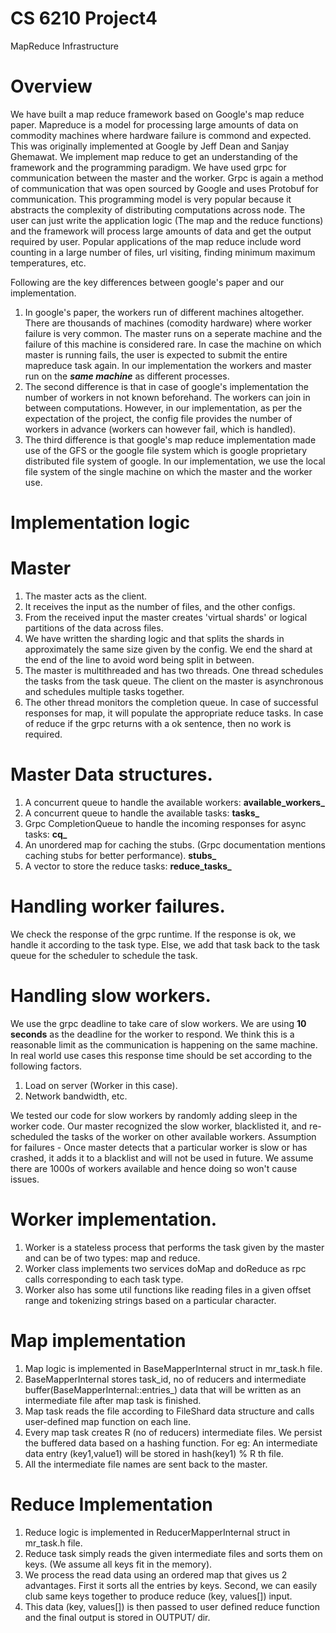 # CS 6210 Project4
MapReduce Infrastructure

# Overview

We have built a map reduce framework based on Google's map reduce paper. Mapreduce is a model for processing large amounts of data on commodity machines where hardware failure is commond and expected. This was originally implemented at Google by Jeff Dean and Sanjay Ghemawat. We implement map reduce to get an understanding of the framework and the programming paradigm. We have used grpc for communication between the master and the worker. Grpc is again a method of communication that was open sourced by Google and uses Protobuf for communication. This programming model is very popular because it abstracts the complexity of distributing computations across node. The user can just write the application logic (The map and the reduce functions) and the framework will process large amounts of data and get the output required by user. Popular applications of the map reduce include word counting in a large number of files, url visiting, finding minimum maximum temperatures, etc.

Following are the key differences between google's paper and our implementation.

1. In google's paper, the workers run of different machines altogether. There are thousands of machines (comodity hardware) where worker failure is very common. The master runs on a seperate machine and the failure of this machine is considered rare. In case the machine on which master is running fails, the user is expected to submit the entire mapreduce task again. In our implementation the workers and master run on the ***same machine*** as different processes.
2. The second difference is that in case of google's implementation the number of workers in not known beforehand. The workers can join in between computations. However, in our implementation, as per the expectation of the project, the config file provides the number of workers in advance (workers can however fail, which is handled).
3. The third difference is that google's map reduce implementation made use of the GFS or the google file system which is google proprietary distributed file system of google. In our implementation, we use the local file system of the single machine on which the master and the worker use.

# Implementation logic

# Master

1. The master acts as the client.
2. It receives the input as the number of files, and the other configs.
3. From the received input the master creates 'virtual shards' or logical partitions of the data across files.
4. We have written the sharding logic and that splits the shards in approximately the same size given by the config. We end the shard at the end of the line to avoid word being split in between.
5. The master is multithreaded and has two threads. One thread schedules the tasks from the task queue. The client on the master is asynchronous and schedules multiple tasks together.
6. The other thread monitors the completion queue. In case of successful responses for map, it will populate the appropriate reduce tasks. In case of reduce if the grpc returns with a ok sentence, then no work is required.

# Master Data structures.

1. A concurrent queue to handle the available workers: **available_workers_**
2. A concurrent queue to handle the available tasks: **tasks_**
3. Grpc CompletionQueue to handle the incoming responses for async tasks: **cq_**
4. An unordered map for caching the stubs. (Grpc documentation mentions caching stubs for better performance). **stubs_**
5. A vector to store the reduce tasks: **reduce_tasks_**

# Handling worker failures.

We check the response of the grpc runtime. If the response is ok, we handle it according to the task type. Else, we add that task back to the task queue for the scheduler to schedule the task.

# Handling slow workers.

We use the grpc deadline to take care of slow workers. We are using **10 seconds** as the deadline for the worker to respond. We think this is a reasonable limit as the communication is happening on the same machine. In real world use cases this response time should be set according to the following factors.
1. Load on server (Worker in this case).
2. Network bandwidth, etc.

We tested our code for slow workers by randomly adding sleep in the worker code. Our master recognized the slow worker, blacklisted it, and re-scheduled the tasks of the worker on other available workers.
Assumption for failures - Once master detects that a particular worker is slow or has crashed, it adds it to a blacklist and will not be used in future. We assume there are 1000s of workers available and hence doing so won't cause issues. 

# Worker implementation.

1. Worker is a stateless process that performs the task given by the master and can be of two types: map and reduce.
2. Worker class implements two services doMap and doReduce as rpc calls corresponding to each task type.
3. Worker also has some util functions like reading files in a given offset range and tokenizing strings based on a particular character.

# Map implementation
1. Map logic is implemented in BaseMapperInternal struct in mr_task.h file.
2. BaseMapperInternal stores task_id, no of reducers and intermediate buffer(BaseMapperInternal::entries_) data that will be written as an intermediate file after map task is finished.
3. Map task reads the file according to FileShard data structure and calls user-defined map function on each line.
4. Every map task creates R (no of reducers) intermediate files. We persist the buffered data based on a hashing function. For eg: An intermediate data entry (key1,value1) will be stored in
 hash(key1) % R th file.
5. All the intermediate file names are sent back to the master.

# Reduce Implementation
1. Reduce logic is implemented in ReducerMapperInternal struct in mr_task.h file.
2. Reduce task simply reads the given intermediate files and sorts them on keys. (We assume all keys fit in the memory). 
3. We process the read data using an ordered map that gives us 2 advantages. First it sorts all the entries by keys. Second, we can easily club same keys together to produce
 reduce (key, values[]) input.
4. This data (key, values[]) is then passed to user defined reduce function and the final output is stored in OUTPUT/ dir.

